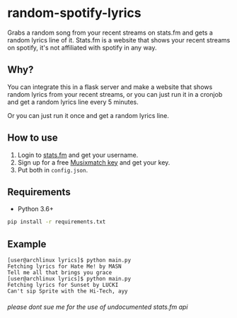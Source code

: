 # random-spotify-lyrics
Grabs a random song from your recent streams on stats.fm and gets a random lyrics line of it.
Stats.fm is a website that shows your recent streams on spotify, it's not affiliated with spotify in any way.

## Why?
You can integrate this in a flask server and make a website that shows random lyrics from your recent streams, or you can just run it in a cronjob and get a random lyrics line every 5 minutes.

Or you can just run it once and get a random lyrics line.

## How to use
1. Login to [stats.fm](https://stats.fm/) and get your username.
2. Sign up for a free [Musixmatch key](https://developer.musixmatch.com/) and get your key.
3. Put both in `config.json`.

## Requirements
- Python 3.6+
```bash
pip install -r requirements.txt
```

## Example
```
[user@archlinux lyrics]$ python main.py
Fetching lyrics for Hate Me! by MASN
Tell me all that brings you grace
[user@archlinux lyrics]$ python main.py
Fetching lyrics for Sunset by LUCKI
Can't sip Sprite with the Hi-Tech, ayy
```

###### please dont sue me for the use of undocumented stats.fm api